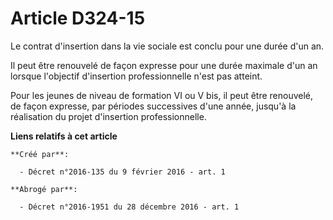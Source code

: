 # Article D324-15

Le contrat d'insertion dans la vie sociale est conclu pour une durée d'un an. 

Il peut être renouvelé de façon expresse pour une durée maximale d'un an lorsque l'objectif d'insertion professionnelle n'est
pas atteint. 

Pour les jeunes de niveau de formation VI ou V bis, il peut être renouvelé, de façon expresse, par périodes successives d'une
année, jusqu'à la réalisation du projet d'insertion professionnelle.

**Liens relatifs à cet article**

	**Créé par**:

	  - Décret n°2016-135 du 9 février 2016 - art. 1

	**Abrogé par**:

	  - Décret n°2016-1951 du 28 décembre 2016 - art. 1
